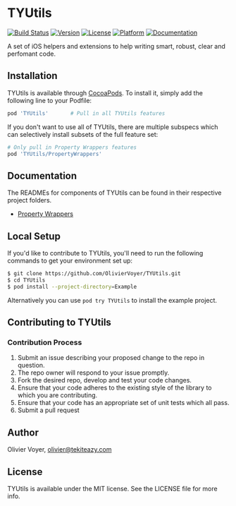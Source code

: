 # TYUtils

[![Build Status](https://travis-ci.com/OlivierVoyer/TYUtils.svg)](https://travis-ci.com/OlivierVoyer/TYUtils)
[![Version](https://img.shields.io/cocoapods/v/TYUtils.svg?style=flat)](https://cocoapods.org/pods/TYUtils)
[![License](https://img.shields.io/cocoapods/l/TYUtils.svg?style=flat)](https://cocoapods.org/pods/TYUtils)
[![Platform](https://img.shields.io/cocoapods/p/TYUtils.svg?style=flat)](https://cocoapods.org/pods/TYUtils)
[![Documentation](https://oliviervoyer.github.io/TYUtils/badge.svg)](https://oliviervoyer.github.io/TYUtils)

A set of iOS helpers and extensions to help writing smart, robust, clear and perfomant code.

## Installation

TYUtils is available through [CocoaPods](https://cocoapods.org). To install
it, simply add the following line to your Podfile:

```ruby
pod 'TYUtils'       # Pull in all TYUtils features
```

If you don't want to use all of TYUtils, there are multiple subspecs which can selectively install subsets of the full feature set:

```ruby
# Only pull in Property Wrappers features
pod 'TYUtils/PropertyWrappers'
```

## Documentation

The READMEs for components of TYUtils can be found in their respective
project folders.

- [Property Wrappers](Sources/Property%20Wrappers/README.md)

## Local Setup

If you'd like to contribute to TYUtils, you'll need to run the
following commands to get your environment set up:

```bash
$ git clone https://github.com/OlivierVoyer/TYUtils.git
$ cd TYUtils
$ pod install --project-directory=Example
```

Alternatively you can use `pod try TYUtils` to install the example project.

## Contributing to TYUtils

### Contribution Process

1. Submit an issue describing your proposed change to the repo in question.
1. The repo owner will respond to your issue promptly.
1. Fork the desired repo, develop and test your code changes.
1. Ensure that your code adheres to the existing style of the library to which
   you are contributing.
1. Ensure that your code has an appropriate set of unit tests which all pass.
1. Submit a pull request

## Author

Olivier Voyer, olivier@tekiteazy.com

## License

TYUtils is available under the MIT license. See the LICENSE file for more info.
